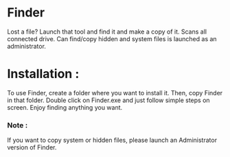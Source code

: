 # Finder
Lost a file? Launch that tool and find it and make a copy of it. Scans all connected drive. Can find/copy hidden and system files is launched as an administrator.

# Installation : #
To use Finder, create a folder where you want to install it. Then, copy Finder in that folder. 
Double click on Finder.exe and just follow simple steps on screen. Enjoy finding anything you want.

### Note : ###
If you want to copy system or hidden files, please launch an Administrator version of Finder.
